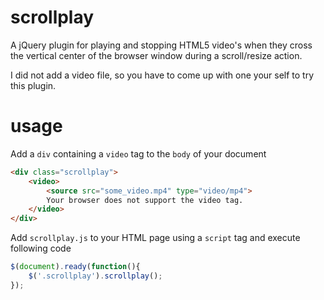 scrollplay
==========

A jQuery plugin for playing and stopping HTML5 video's when they cross the vertical center of the browser window during a scroll/resize action.

I did not add a video file, so you have to come up with one your self to try this plugin.

usage
=====
Add a `div` containing a `video` tag to the `body` of your document

```html
<div class="scrollplay">
    <video>
        <source src="some_video.mp4" type="video/mp4">
        Your browser does not support the video tag.
    </video>
</div>
```

Add `scrollplay.js` to your HTML page using a `script` tag and execute following code

```javascript
$(document).ready(function(){
    $('.scrollplay').scrollplay();
});
```